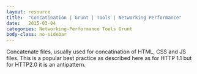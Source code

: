 ```yaml
---
layout: resource
title:  "Concatination | Grunt | Tools | Networking Performance"
date:   2015-03-04
categories: Networking-Performance Tools Grunt
body-class: no-sidebar
---
```


Concatenate files, usually used for concatination of HTML, CSS and JS files. This is a popular best practice as described here as for HTTP 1.1 but for HTTP2.0 it is an antipattern.